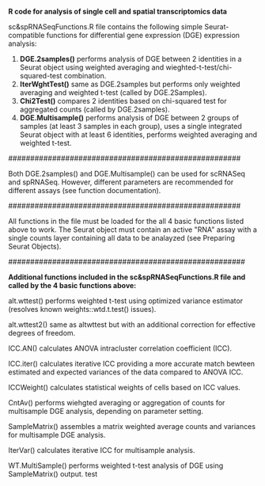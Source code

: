 **R code for analysis of single cell and spatial transcriptomics data**

sc&spRNASeqFunctions.R file contains the following simple Seurat-compatible functions for differential gene expression (DGE) expression analysis:
1. **DGE.2samples()** performs analysis of DGE between 2 identities in a Seurat object using weighted averaging and wieghted-t-test/chi-squared-test combination.
2. **IterWghtTest()** same as DGE.2samples but performs only weighted averaging and weighted t-test (called by DGE.2Samples).
3. **Chi2Test()** compares 2 identities based on chi-squared test for aggregated counts (called by DGE.2samples).
4. **DGE.Multisample()** performs analysis of DGE between 2 groups of samples (at least 3 samples in each group), uses a single integrated Seurat object with at least 6 identities, performs weighted averaging and weighted t-test.

#####################################################

Both DGE.2samples() and DGE.Multisample() can be used for scRNASeq and spRNASeq. However, different parameters are recommended for different assays (see function documentation).

#####################################################

All functions in the file must be loaded for the all 4 basic functions listed above to work.
The Seurat object must contain an active "RNA" assay with a single counts layer containing all data to be analayzed (see Preparing Seurat Objects).

######################################################

**Additional functions included in the sc&spRNASeqFunctions.R file and called by the 4 basic functions above:**

alt.wttest() performs weighted t-test using optimized variance estimator (resolves known weights::wtd.t.test() issues).

alt.wttest2() same as altwttest but with an additional correction for effective degrees of freedom.

ICC.AN() calculates ANOVA intracluster correlation coefficient (ICC).

ICC.iter() calculates iterative ICC providing a more accurate match bewteen estimated and expected variances of the data compared to ANOVA ICC.

ICCWeight() calculates statistical weights of cells based on ICC values.

CntAv() performs wiehgted averaging or aggregation of counts for multisample DGE analysis, depending on parameter setting.

SampleMatrix() assembles a matrix weighted average counts and variances for multisample DGE analysis.

IterVar() calculates iterative ICC for multisample analysis.

WT.MultiSample() performs weighted t-test analysis of DGE using SampleMatrix() output.
test